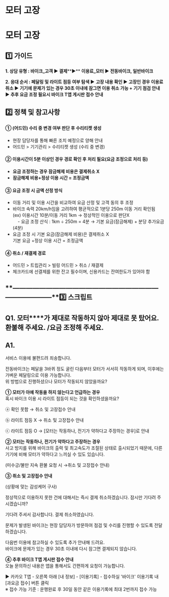 # 모터 고장

**모터 고장**
=========

**1️⃣ 가이드**
-----------

**1. 상담 유형 : 바이크\_고객 ▶ 결제****▶** **이용료\_모터 ▶ 전동바이크, 일반바이크**

**2. 응대 순서 : 페달링 및 라이트 점등 여부 탐색 ▶** **고장 내용 확인 ▶ 고장인 경우 이용료 취소 ▶ 기기에 문제가 있는 경우 30초 이내에 잠그면 이용 취소 가능 + 기기 점검 안내 ▶ 추후 요금 조정 필요시 바이크 T앱 게시판 접수 안내**

**2️⃣ 정책 및 참고사항**
-----------------

#### **① (어드민) 수리 중 변경 여부 판단 후 수리티켓 생성**

* 현장 담당자를 통해 빠른 조치 예정으로 양해 안내
* 어드민 > 기기관리 > 수리티켓 생성 (수리 중 변경)

#### **②** **이용시간이 5분 이상인 경우 경로 확인 후 처리 필요(요금 조정으로 처리 등)**

* **요금 조정하는 경우 잠금해제 비용은 결제취소 X**
* **잠금해제 비용+정상 이용 시간 = 조정금액**

#### **③** **요금 조정 시 금액 산정 방식**

* 이동 거리 및 이용 시간을 비교하여 요금 산정 및 고객 동의 후 조정
* 바이크 속력 20km/h임을 고려하여 평균적으로 1분당 250m 이동 거리 확인됨  
  (ex) 이용시간 10분/이동 거리 1km → 정상적인 이용으로 판단X  
      - 요금 조정 산식 : 1km ÷ 250m = 4분 → 기본 요금(잠금해제) + 분당 추가요금(4분)
* 요금 조정 시 기본 요금(잠금해제 비용)은 결제취소 X  
  기본 요금 +정상 이용 시간 = 조정금액

#### **④** **취소 / 재결제 경로**

* 어드민 > 트립관리 > 빌링 어드민 > 취소 / 재결제
* 체크카드에 선결제를 위한 잔고 필수이며, 신용카드는 잔여한도가 있어야 함

**―****―****―****―****―****―****―****―****―****―****―****―****―****―****―****―****―****―****―****―****―****―****―****―****―****―****―****―****―****3️⃣ 스크립트**
-------------------------------------------------------------------------------------------------------------------------------------------------------------

**Q1. 모터****가 제대로 작동하지 않아 제대로 못 탔어요. 환불해 주세요. /요금 조정해 주세요.**
------------------------------------------------------------

**A1.**
-------

서비스 이용에 불편드려 죄송합니다.  
  
전동바이크는 페달을 3바퀴 정도 굴린 다음부터 모터가 서서히 작동하게 되며, 이후에는 가벼운 페달링으로 이용 가능합니다.   
위 방법으로 진행하셨으나 모터가 작동되지 않았을까요?

**① 모터가 아예 작동을 하지 않는다고 언급하는 경우**  
혹시 바이크 이용 시 라이트 점등이 되는 것을 확인하셨을까요?

ⓐ 확인 못함 → 취소 및 고장접수 안내

ⓑ 라이트 점등 X → 취소 및 고장접수 안내

ⓒ 라이트 점등 O → [모터는 작동하나, 전기가 약하다고 주장하는 경우]로 안내

**② 모터는 작동하나, 전기가 약하다고 주장하는 경우**  
사고 방지를 위해 바이크의 출력 및 최고속도가 조절된 상태로 출시되었기 때문에, 다른 기기에 비해 모터가 약하다고 느끼실 수 있도 있습니다.

(미수긍/불만 지속 환불 요청 시 →취소 및 고장접수 안내)

**③ 취소 및 고장접수 안내**

(상황에 맞는 감성케어 구사)

정상적으로 이용하지 못한 건에 대해서는 즉시 결제 취소하겠습니다. 잠시만 기다려 주시겠습니까?  
  
기다려 주셔서 감사합니다. 결제 취소하였습니다.  
  
문제가 발생된 바이크는 현장 담당자가 방문하여 점검 및 수리를 진행할 수 있도록 전달하겠습니다.  
  
다음번 이용에 참고하실 수 있도록 추가 안내해 드려요.  
바이크에 문제가 있는 경우 30초 이내에 다시 잠그면 결제되지 않습니다.

**④ 추후 바이크 T앱 게시판 접수 안내**  
오늘 문의하신 내용은 앱을 통해서도 간편하게 요청이 가능합니다.  
  
▶ 카카오 T앱 - 오른쪽 아래 [내 정보] - [이용기록] - 접수하실 '바이크' 이용기록 내 [과요금 접수] 버튼 클릭  
※ 접수 가능 기준 : 운행완료 후 30일 동안 같은 이용기록에 최대 2번까지 접수 가능